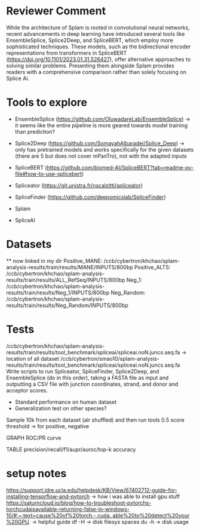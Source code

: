 # Reviewer Comment
While the architecture of Splam is rooted in convolutional neural networks, recent advancements in deep learning have introduced several tools like EnsembleSplice, Splice2Deep, and SpliceBERT, which employ more sophisticated techniques. These models, such as the bidirectional encoder representations from transformers in SpliceBERT (https://doi.org/10.1101/2023.01.31.526427), offer alternative approaches to solving similar problems. Presenting them alongside Splam provides readers with a comprehensive comparison rather than solely focusing on Splice Ai.

# Tools to explore
- EnsembleSplice (https://github.com/OluwadareLab/EnsembleSplice) -> it seems like the entire pipeline is more geared towards model training than prediction? 
- Splice2Deep (https://github.com/SomayahAlbaradei/Splice_Deep) -> only has pretrained models and works specifically for the given datasets (there are 5 but does not cover mPanTro), not with the adapted inputs
- SpliceBERT (https://github.com/biomed-AI/SpliceBERT?tab=readme-ov-file#how-to-use-splicebert)
- Spliceator (https://git.unistra.fr/nscalzitti/spliceator)
- SpliceFinder (https://github.com/deepomicslab/SpliceFinder)

- Splam
- SpliceAI 

# Datasets
** now linked in my dir
Positive_MANE: /ccb/cybertron/khchao/splam-analysis-results/train/results/MANE/INPUTS/800bp
Positive_ALTS: /ccb/cybertron/khchao/splam-analysis-results/train/results/ALL_RefSeq/INPUTS/800bp
Neg_1: /ccb/cybertron/khchao/splam-analysis-results/train/results/Neg_1/INPUTS/800bp
Neg_Random: /ccb/cybertron/khchao/splam-analysis-results/train/results/Neg_Random/INPUTS/800bp

# Tests

/ccb/cybertron/khchao/splam-analysis-results/train/results/tool_benchmark/spliceai/spliceai.noN.juncs.seq.fa -> location of all dataset
/ccb/cybertron/smao10/splam-analysis-results/train/results/tool_benchmark/spliceai/spliceai.noN.juncs.seq.fa
Write scripts to run Spliceator, SpliceFinder, Splice2Deep, and EnsembleSplice (do in this order), taking a FASTA file as input and outputting a CSV file with junction coordinates, strand, and donor and acceptor scores.


- Standard performance on human dataset
- Generalization test on other species?

Sample 10k from each dataset (alr shuffled) and then run tools
0.5 score threshold -> for positive, negative 

GRAPH
ROC/PR curve 

TABLE
precision/recall/f1/aupr/auroc/top-k accuracy

# setup notes
https://support.idre.ucla.edu/helpdesk/KB/View/67402712-guide-for-installing-tensorflow-and-pytorch -> how i was able to install gpu stuff
https://saturncloud.io/blog/how-to-troubleshoot-pytorchs-torchcudaisavailable-returning-false-in-windows-10/#:~:text=cause%20of%20torch.-,cuda.,able%20to%20detect%20your%20GPU. -> helpful guide
df -H -> disk filesys spaces
du -h -> disk usage
